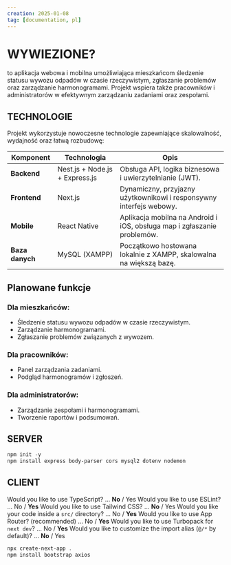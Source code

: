 ```yaml
---
creation: 2025-01-08
tag: [documentation, pl]
---
```


# **WYWIEZIONE?**
to aplikacja webowa i mobilna umożliwiająca mieszkańcom śledzenie statusu wywozu odpadów w czasie rzeczywistym, zgłaszanie problemów oraz zarządzanie harmonogramami. Projekt wspiera także pracowników i administratorów w efektywnym zarządzaniu zadaniami oraz zespołami.

## TECHNOLOGIE
Projekt wykorzystuje nowoczesne technologie zapewniające skalowalność, wydajność oraz łatwą rozbudowę:

| **Komponent**   | **Technologia**                | **Opis**                                                                |
| --------------- | ------------------------------ | ----------------------------------------------------------------------- |
| **Backend**     | Nest.js + Node.js + Express.js | Obsługa API, logika biznesowa i uwierzytelnianie (JWT).                 |
| **Frontend**    | Next.js                        | Dynamiczny, przyjazny użytkownikowi i responsywny interfejs webowy.     |
| **Mobile**      | React Native                   | Aplikacja mobilna na Android i iOS, obsługa map i zgłaszanie problemów. |
| **Baza danych** | MySQL (XAMPP)                  | Początkowo hostowana lokalnie z XAMPP, skalowalna na większą bazę.      |

## Planowane funkcje

### Dla mieszkańców:
- Śledzenie statusu wywozu odpadów w czasie rzeczywistym.
- Zarządzanie harmonogramami.
- Zgłaszanie problemów związanych z wywozem.

### Dla pracowników:
- Panel zarządzania zadaniami.
- Podgląd harmonogramów i zgłoszeń.

### Dla administratorów:
- Zarządzanie zespołami i harmonogramami.
- Tworzenie raportów i podsumowań.


## SERVER

```powershell
npm init -y
npm install express body-parser cors mysql2 dotenv nodemon
```

## CLIENT
Would you like to use TypeScript? ... **No** / Yes
Would you like to use ESLint? ... No / **Yes**
Would you like to use Tailwind CSS? ... **No** / Yes
Would you like your code inside a `src/` directory? ... No / **Yes**
Would you like to use App Router? (recommended) ... No / **Yes**
Would you like to use Turbopack for `next dev`? ... No / **Yes**
Would you like to customize the import alias (`@/*` by default)? ... **No** / Yes

```powershell
npx create-next-app .
npm install bootstrap axios
```